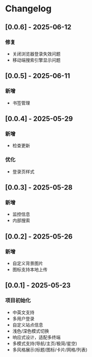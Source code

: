 # Changelog

## [0.0.6] - 2025-06-12
### 修复
- 关闭浏览器登录失效问题
- 移动端搜索引擎显示问题

## [0.0.5] - 2025-06-11
### 新增
- 书签管理

## [0.0.4] - 2025-05-29
### 新增
- 检查更新
### 优化
- 登录页样式

## [0.0.3] - 2025-05-28
### 新增
- 监控信息
- 内部搜索

## [0.0.2] - 2025-05-26
### 新增
- 自定义背景图片
- 图标支持本地上传

## [0.0.1] - 2025-05-23
### 项目初始化
- 中英文支持
- 多用户登录
- 自定义站点信息
- 浅色/深色模式切换
- 响应式设计，适配多终端
- 多模式支持(导航/主页/极简/星空)
- 多风格展示(标题/图标/卡片/网格/列表)